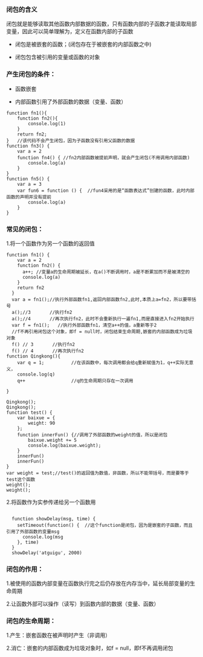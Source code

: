 
### 闭包的含义

闭包就是能够读取其他函数内部数据的函数，只有函数内部的子函数才能读取局部变量，因此可以简单理解为，定义在函数内部的子函数

 *  闭包是被嵌套的函数；(闭包存在于被嵌套的内部函数之中)

 *  闭包包含被引用的变量或函数的对象

### 产生闭包的条件：

 *  函数嵌套

 *  内部函数引用了外部函数的数据（变量、函数）


```
function fn1(){
    function fn2(){
        console.log(1)
    }
    return fn2;
}   //该代码不会产生闭包，因为子函数没有引用父函数的数据
function fn3() {
    var a = 2
    function fn4() { //fn2内部函数被提前声明，就会产生闭包(不用调用内部函数)
        console.log(a)
    }
}
function fn5() {
    var a = 3
    var fun6 = function () {  //fun4采用的是“函数表达式”创建的函数，此时内部函数的声明并没有提前
        console.log(a)
    }
}

```

### 常见的闭包：

1.将一个函数作为另一个函数的返回值


```
function fn1() {
    var a = 2
    function fn2() {
      a++; //变量a的生命周期被延长，在a()不断调用时，a是不断累加而不是被清空的
      console.log(a)
    }
    return fn2
  }
  var a = fn1();//执行外部函数fn1,返回内部函数fn2,此时,本质上a=fn2，所以要带括号
  a();//3       //执行fn2
  a();//4       //再次执行fn2，此时不会重新执行一遍fn1,而是直接进入fn2开始执行
  var f = fn1();   //执行外部函数fn1，清空a++的值，a重新等于2
  //f不再引用闭包这个对象，即f = null时，闭包结束生命周期,嵌套的内部函数成为垃圾对象
  f() // 3       //执行fn2
  f() // 4       //再次执行fn2
function Qingkong(){
    var q = 1;          //在该函数中，每次调用都会给q重新赋值为1，q++实际无意义，
    console.log(q)
    q++                 //q的生命周期只存在一次调用

}

Qingkong();
Qingkong();
function test() {
    var baixue = {
        weight: 90
    };
    function innerFun() {//调用了外部函数的weight的值，所以是闭包
        baixue.weight += 5
        console.log(baixue.weight);
    }
    innerFun()  
    innerFun()
}
var weight = test;//test()的返回值为数值，非函数，所以不能带括号，而是要等于test这个函数
weight();
weight();
```



  2.将函数作为实参传递给另一个函数用

```

  function showDelay(msg, time) {
    setTimeout(function() {  //这个function是闭包，因为是嵌套的子函数，而且引用了外部函数的变量msg
      console.log(msg
    }, time)
  }
  showDelay('atguigu', 2000)

```



### 闭包的作用：

  1.被使用的函数内部变量在函数执行完之后仍存放在内存当中，延长局部变量的生命周期

  2.让函数外部可以操作（读写）到函数内部的数据（变量、函数）



### 闭包的生命周期：

  1.产生：嵌套函数在被声明时产生（非调用）

  2.消亡：嵌套的内部函数成为垃圾对象时，如f = null，即f不再调用闭包
